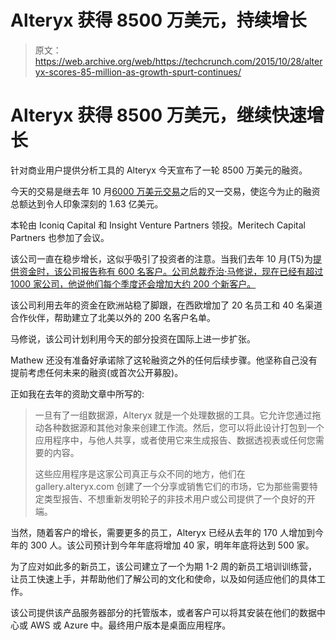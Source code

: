 # Alteryx 获得 8500 万美元，持续增长

> 原文：<https://web.archive.org/web/https://techcrunch.com/2015/10/28/alteryx-scores-85-million-as-growth-spurt-continues/>

# Alteryx 获得 8500 万美元，继续快速增长

针对商业用户提供分析工具的 Alteryx 今天宣布了一轮 8500 万美元的融资。

今天的交易是继去年 10 月[6000 万美元交易](https://web.archive.org/web/20230401225947/https://techcrunch.com/2014/10/06/alteryx-lands-60m-to-continue-building-data-analtyics-platform/)之后的又一交易，使迄今为止的融资总额达到令人印象深刻的 1.63 亿美元。

本轮由 Iconiq Capital 和 Insight Venture Partners 领投。Meritech Capital Partners 也参加了会议。

该公司一直在稳步增长，这似乎吸引了投资者的注意。当我们去年 10 月(T5)为[提供资金时，该公司报告称有 600 名客户。公司总裁乔治·马修说，现在已经有超过 1000 家公司，他说他们每个季度还会增加大约 200 个新客户。](https://web.archive.org/web/20230401225947/https://techcrunch.com/2014/10/06/alteryx-lands-60m-to-continue-building-data-analtyics-platform/)

该公司利用去年的资金在欧洲站稳了脚跟，在西欧增加了 20 名员工和 40 名渠道合作伙伴，帮助建立了北美以外的 200 名客户名单。

马修说，该公司计划利用今天的部分投资在国际上进一步扩张。

Mathew 还没有准备好承诺除了这轮融资之外的任何后续步骤。他坚称自己没有提前考虑任何未来的融资(或首次公开募股)。

正如我在去年的资助文章中所写的:

> 一旦有了一组数据源，Alteryx 就是一个处理数据的工具。它允许您通过拖动各种数据源和其他对象来创建工作流。然后，您可以将此设计打包到一个应用程序中，与他人共享，或者使用它来生成报告、数据透视表或任何您需要的内容。
> 
> 这些应用程序是这家公司真正与众不同的地方，他们在 gallery.alteryx.com 创建了一个分享或销售它们的市场，它为那些需要特定类型报告、不想重新发明轮子的非技术用户或公司提供了一个良好的开端。

当然，随着客户的增长，需要更多的员工，Alteryx 已经从去年的 170 人增加到今年的 300 人。该公司预计到今年年底将增加 40 家，明年年底将达到 500 家。

为了应对如此多的新员工，该公司建立了一个为期 1-2 周的新员工培训训练营，让员工快速上手，并帮助他们了解公司的文化和使命，以及如何适应他们的具体工作。

该公司提供该产品服务器部分的托管版本，或者客户可以将其安装在他们的数据中心或 AWS 或 Azure 中。最终用户版本是桌面应用程序。